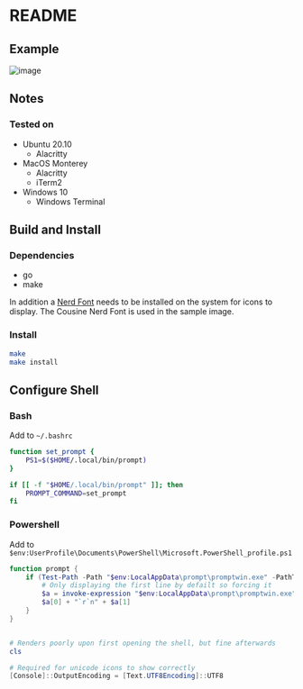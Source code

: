 # README

## Example

![image](https://user-images.githubusercontent.com/195162/169644884-2200e447-7510-44c1-8106-6faa3f35dfe8.png)

## Notes

### Tested on

* Ubuntu 20.10
  * Alacritty
* MacOS Monterey
  * Alacritty
  * iTerm2 
* Windows 10
  * Windows Terminal 

## Build and Install

### Dependencies

* go
* make

In addition a [Nerd Font](https://www.nerdfonts.com) needs to be installed on the system for icons to display. The Cousine Nerd Font is used in the sample image.

### Install
```bash
make
make install
```

## Configure Shell

### Bash
Add to `~/.bashrc`

```bash
function set_prompt {
    PS1=$($HOME/.local/bin/prompt)
}

if [[ -f "$HOME/.local/bin/prompt" ]]; then
    PROMPT_COMMAND=set_prompt
fi
```

### Powershell
Add to `$env:UserProfile\Documents\PowerShell\Microsoft.PowerShell_profile.ps1`

```powershell
function prompt {
    if (Test-Path -Path "$env:LocalAppData\prompt\promptwin.exe" -PathType Leaf) {
        # Only displaying the first line by defailt so forcing it
        $a = invoke-expression "$env:LocalAppData\prompt\promptwin.exe"
        $a[0] + "`r`n" + $a[1]
    }
}


# Renders poorly upon first opening the shell, but fine afterwards
cls

# Required for unicode icons to show correctly
[Console]::OutputEncoding = [Text.UTF8Encoding]::UTF8

```


